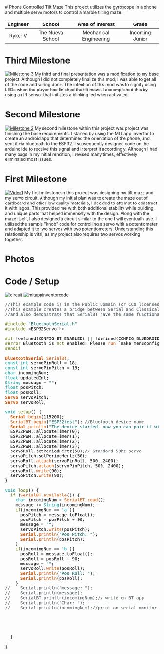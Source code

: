 
﻿# Phone Controlled Tilt Maze
This project utilizes the gyroscope in a phone and multiple servo motors to control a marble tilting maze.

| **Engineer** | **School** | **Area of Interest** | **Grade** |
|:--:|:--:|:--:|:--:|
| Ryker V | The Nueva School | Mechanical Engineering | Incoming Junior

  
# Third Milestone
[![Milestone 3](https://res.cloudinary.com/marcomontalbano/image/upload/v1625244838/video_to_markdown/images/youtube--zWgE_grZCYQ-c05b58ac6eb4c4700831b2b3070cd403.jpg)](https://www.youtube.com/watch?v=zWgE_grZCYQ&ab_channel=BlueStampEng "Milestone 3")
My third and final presentation was a modification to my base project. Although I did not completely finalize this mod, I was able to get all of the code and wiring done. The intention of this mod was to signify using LEDs when the player has finished the tilt maze. I accomplished this by using an IR sensor that initiates a blinking led when activated.
# Second Milestone
[![Milestone 2](https://res.cloudinary.com/marcomontalbano/image/upload/v1625244781/video_to_markdown/images/youtube--x2H_INznBB0-c05b58ac6eb4c4700831b2b3070cd403.jpg)](https://www.youtube.com/watch?v=x2H_INznBB0&ab_channel=BlueStampEng "Milestone 2")
My second milestone within this project was project was finishing the base requirements. I started by using the MIT app inventor to create an android app that determined the orientation of the phone, and sent it via bluetooth to the ESP32. I subsequently designed code on the arduino ide to receive this signal and interpret it accordingly. Although I had many bugs in my initial rendition, I revised many times, effectively eliminated most issues.
# First Milestone
[![Video1](https://res.cloudinary.com/marcomontalbano/image/upload/v1624641303/video_to_markdown/images/youtube--xaeBMSuE92U-c05b58ac6eb4c4700831b2b3070cd403.jpg)](https://www.youtube.com/watch?v=xaeBMSuE92U&feature=youtu.be&scrlybrkr=7484f1f7&ab_channel=BlueStampEng "Video1")
My first milestone in this project was designing my tilt maze and my servo circuit. Although my initial plan was to create the maze out of cardboard and other low quality materials, I decided to attempt to construct it with legos. This provided me with both additional stability while building, and unique parts that helped immensely with the design. Along with the maze itself, I also designed a circuit similar to the one I will eventually use. I utilized the sample "knob" code for controlling a servo with a potentiometer and adapted it to two servos with two potentiometers. Understanding this relationship is vital, as my project also requires two servos working together.
# Photos


# Code / Setup
![circuit](https://user-images.githubusercontent.com/86121632/123455891-14c27b80-d597-11eb-95dd-bb2e9d7f4ce4.png)
![mitappinventorcode](https://user-images.githubusercontent.com/86121632/124000897-ed015800-d988-11eb-87ae-306df5e04b42.png)

<pre>
<font color="#434f54">&#47;&#47;This example code is in the Public Domain (or CC0 licensed, at your option.)</font>
<font color="#434f54">&#47;&#47;This example creates a bridge between Serial and Classical Bluetooth (SPP)</font>
<font color="#434f54">&#47;&#47;and also demonstrate that SerialBT have the same functionalities of a normal Serial</font>

<font color="#5e6d03">#include</font> <font color="#005c5f">&#34;BluetoothSerial.h&#34;</font>
<font color="#5e6d03">#include</font> <font color="#434f54">&lt;</font><font color="#000000">ESP32Servo</font><font color="#434f54">.</font><font color="#000000">h</font><font color="#434f54">&gt;</font> 

<font color="#5e6d03">#if</font> <font color="#434f54">!</font><font color="#000000">defined</font><font color="#000000">(</font><font color="#000000">CONFIG_BT_ENABLED</font><font color="#000000">)</font> <font color="#434f54">||</font> <font color="#434f54">!</font><font color="#000000">defined</font><font color="#000000">(</font><font color="#000000">CONFIG_BLUEDROID_ENABLED</font><font color="#000000">)</font>
<font color="#5e6d03">#error</font> <font color="#000000">Bluetooth</font> <font color="#000000">is</font> <font color="#5e6d03">not</font> <font color="#000000">enabled</font><font color="#434f54">!</font> <font color="#000000">Please</font> <font color="#d35400">run</font> <font color="#000000">`make</font> <font color="#000000">menuconfig`</font> <font color="#000000">to</font> <font color="#5e6d03">and</font> <font color="#000000">enable</font> <font color="#000000">it</font>
<font color="#5e6d03">#endif</font>

<b><font color="#d35400">BluetoothSerial</font></b> <font color="#d35400">SerialBT</font><font color="#000000">;</font>
<font color="#00979c">const</font> <font color="#00979c">int</font> <font color="#000000">servoPinRoll</font> <font color="#434f54">=</font> <font color="#000000">18</font><font color="#000000">;</font>
<font color="#00979c">const</font> <font color="#00979c">int</font> <font color="#000000">servoPinPitch</font> <font color="#434f54">=</font> <font color="#000000">19</font><font color="#000000">;</font>
<font color="#00979c">char</font> <font color="#000000">incomingNum</font><font color="#000000">;</font>
<font color="#00979c">float</font> <font color="#000000">updatedInt</font><font color="#000000">;</font>
<font color="#00979c">String</font> <font color="#000000">message</font> <font color="#434f54">=</font> <font color="#005c5f">&#34;&#34;</font><font color="#000000">;</font>
<font color="#00979c">float</font> <font color="#000000">posPitch</font><font color="#000000">;</font>
<font color="#00979c">float</font> <font color="#000000">posRoll</font><font color="#000000">;</font>
<b><font color="#d35400">Servo</font></b> <font color="#000000">servoPitch</font><font color="#000000">;</font>
<b><font color="#d35400">Servo</font></b> <font color="#000000">servoRoll</font><font color="#000000">;</font>

<font color="#00979c">void</font> <font color="#5e6d03">setup</font><font color="#000000">(</font><font color="#000000">)</font> <font color="#000000">{</font>
 &nbsp;<b><font color="#d35400">Serial</font></b><font color="#434f54">.</font><font color="#d35400">begin</font><font color="#000000">(</font><font color="#000000">115200</font><font color="#000000">)</font><font color="#000000">;</font>
 &nbsp;<font color="#d35400">SerialBT</font><font color="#434f54">.</font><font color="#d35400">begin</font><font color="#000000">(</font><font color="#005c5f">&#34;ESP32test&#34;</font><font color="#000000">)</font><font color="#000000">;</font> <font color="#434f54">&#47;&#47;Bluetooth device name</font>
 &nbsp;<b><font color="#d35400">Serial</font></b><font color="#434f54">.</font><font color="#d35400">println</font><font color="#000000">(</font><font color="#005c5f">&#34;The device started, now you can pair it with bluetooth!&#34;</font><font color="#000000">)</font><font color="#000000">;</font>
 &nbsp;<font color="#000000">ESP32PWM</font><font color="#434f54">:</font><font color="#434f54">:</font><font color="#000000">allocateTimer</font><font color="#000000">(</font><font color="#000000">0</font><font color="#000000">)</font><font color="#000000">;</font>
 &nbsp;<font color="#000000">ESP32PWM</font><font color="#434f54">:</font><font color="#434f54">:</font><font color="#000000">allocateTimer</font><font color="#000000">(</font><font color="#000000">1</font><font color="#000000">)</font><font color="#000000">;</font>
 &nbsp;<font color="#000000">ESP32PWM</font><font color="#434f54">:</font><font color="#434f54">:</font><font color="#000000">allocateTimer</font><font color="#000000">(</font><font color="#000000">2</font><font color="#000000">)</font><font color="#000000">;</font>
 &nbsp;<font color="#000000">ESP32PWM</font><font color="#434f54">:</font><font color="#434f54">:</font><font color="#000000">allocateTimer</font><font color="#000000">(</font><font color="#000000">3</font><font color="#000000">)</font><font color="#000000">;</font>
 &nbsp;<font color="#000000">servoRoll</font><font color="#434f54">.</font><font color="#000000">setPeriodHertz</font><font color="#000000">(</font><font color="#000000">50</font><font color="#000000">)</font><font color="#000000">;</font><font color="#434f54">&#47;&#47; Standard 50hz servo</font>
 &nbsp;<font color="#000000">servoPitch</font><font color="#434f54">.</font><font color="#000000">setPeriodHertz</font><font color="#000000">(</font><font color="#000000">50</font><font color="#000000">)</font><font color="#000000">;</font>
 &nbsp;<font color="#000000">servoRoll</font><font color="#434f54">.</font><font color="#d35400">attach</font><font color="#000000">(</font><font color="#000000">servoPinRoll</font><font color="#434f54">,</font> <font color="#000000">500</font><font color="#434f54">,</font> <font color="#000000">2400</font><font color="#000000">)</font><font color="#000000">;</font> 
 &nbsp;<font color="#000000">servoPitch</font><font color="#434f54">.</font><font color="#d35400">attach</font><font color="#000000">(</font><font color="#000000">servoPinPitch</font><font color="#434f54">,</font> <font color="#000000">500</font><font color="#434f54">,</font> <font color="#000000">2400</font><font color="#000000">)</font><font color="#000000">;</font> 
 &nbsp;<font color="#000000">servoRoll</font><font color="#434f54">.</font><font color="#d35400">write</font><font color="#000000">(</font><font color="#000000">90</font><font color="#000000">)</font><font color="#000000">;</font>
 &nbsp;<font color="#000000">servoPitch</font><font color="#434f54">.</font><font color="#d35400">write</font><font color="#000000">(</font><font color="#000000">90</font><font color="#000000">)</font><font color="#000000">;</font>
<font color="#000000">}</font>

<font color="#00979c">void</font> <font color="#5e6d03">loop</font><font color="#000000">(</font><font color="#000000">)</font> <font color="#000000">{</font>
 &nbsp;<font color="#5e6d03">if</font> <font color="#000000">(</font><font color="#d35400">SerialBT</font><font color="#434f54">.</font><font color="#d35400">available</font><font color="#000000">(</font><font color="#000000">)</font><font color="#000000">)</font> <font color="#000000">{</font>
 &nbsp;&nbsp;&nbsp;<font color="#00979c">char</font> <font color="#000000">incomingNum</font> <font color="#434f54">=</font> <font color="#d35400">SerialBT</font><font color="#434f54">.</font><font color="#d35400">read</font><font color="#000000">(</font><font color="#000000">)</font><font color="#000000">;</font>
 &nbsp;&nbsp;&nbsp;<font color="#000000">message</font> <font color="#434f54">+=</font> <font color="#00979c">String</font><font color="#000000">(</font><font color="#000000">incomingNum</font><font color="#000000">)</font><font color="#000000">;</font>
 &nbsp;&nbsp;&nbsp;<font color="#5e6d03">if</font><font color="#000000">(</font><font color="#000000">incomingNum</font> <font color="#434f54">==</font> <font color="#00979c">&#39;a&#39;</font><font color="#000000">)</font><font color="#000000">{</font>
 &nbsp;&nbsp;&nbsp;&nbsp;&nbsp;<font color="#000000">posPitch</font> <font color="#434f54">=</font> <font color="#000000">message</font><font color="#434f54">.</font><font color="#000000">toFloat</font><font color="#000000">(</font><font color="#000000">)</font><font color="#000000">;</font>
 &nbsp;&nbsp;&nbsp;&nbsp;&nbsp;<font color="#000000">posPitch</font> <font color="#434f54">=</font> <font color="#000000">posPitch</font> <font color="#434f54">+</font> <font color="#000000">90</font><font color="#000000">;</font>
 &nbsp;&nbsp;&nbsp;&nbsp;&nbsp;<font color="#000000">message</font> <font color="#434f54">=</font> <font color="#005c5f">&#34;&#34;</font><font color="#000000">;</font>
 &nbsp;&nbsp;&nbsp;&nbsp;&nbsp;<font color="#000000">servoPitch</font><font color="#434f54">.</font><font color="#d35400">write</font><font color="#000000">(</font><font color="#000000">posPitch</font><font color="#000000">)</font><font color="#000000">;</font>
 &nbsp;&nbsp;&nbsp;&nbsp;&nbsp;<b><font color="#d35400">Serial</font></b><font color="#434f54">.</font><font color="#d35400">println</font><font color="#000000">(</font><font color="#005c5f">&#34;Pos Pitch: &#34;</font><font color="#000000">)</font><font color="#000000">;</font>
 &nbsp;&nbsp;&nbsp;&nbsp;&nbsp;<b><font color="#d35400">Serial</font></b><font color="#434f54">.</font><font color="#d35400">println</font><font color="#000000">(</font><font color="#000000">posPitch</font><font color="#000000">)</font><font color="#000000">;</font> &nbsp;&nbsp;
 &nbsp;&nbsp;&nbsp;<font color="#000000">}</font>
 &nbsp;&nbsp;&nbsp;<font color="#5e6d03">if</font><font color="#000000">(</font><font color="#000000">incomingNum</font> <font color="#434f54">==</font> <font color="#00979c">&#39;b&#39;</font><font color="#000000">)</font><font color="#000000">{</font>
 &nbsp;&nbsp;&nbsp;&nbsp;&nbsp;<font color="#000000">posRoll</font> <font color="#434f54">=</font> <font color="#000000">message</font><font color="#434f54">.</font><font color="#000000">toFloat</font><font color="#000000">(</font><font color="#000000">)</font><font color="#000000">;</font>
 &nbsp;&nbsp;&nbsp;&nbsp;&nbsp;<font color="#000000">posRoll</font> <font color="#434f54">=</font> <font color="#000000">posRoll</font> <font color="#434f54">+</font> <font color="#000000">90</font><font color="#000000">;</font>
 &nbsp;&nbsp;&nbsp;&nbsp;&nbsp;<font color="#000000">message</font> <font color="#434f54">=</font> <font color="#005c5f">&#34;&#34;</font><font color="#000000">;</font>
 &nbsp;&nbsp;&nbsp;&nbsp;&nbsp;<font color="#000000">servoRoll</font><font color="#434f54">.</font><font color="#d35400">write</font><font color="#000000">(</font><font color="#000000">posRoll</font><font color="#000000">)</font><font color="#000000">;</font>
 &nbsp;&nbsp;&nbsp;&nbsp;&nbsp;<b><font color="#d35400">Serial</font></b><font color="#434f54">.</font><font color="#d35400">println</font><font color="#000000">(</font><font color="#005c5f">&#34;Pos Roll: &#34;</font><font color="#000000">)</font><font color="#000000">;</font>
 &nbsp;&nbsp;&nbsp;&nbsp;&nbsp;<b><font color="#d35400">Serial</font></b><font color="#434f54">.</font><font color="#d35400">println</font><font color="#000000">(</font><font color="#000000">posRoll</font><font color="#000000">)</font><font color="#000000">;</font> &nbsp;&nbsp;
 &nbsp;&nbsp;&nbsp;<font color="#000000">}</font>
<font color="#434f54">&#47;&#47; &nbsp;&nbsp;&nbsp;Serial.println(&#34;message: &#34;);</font>
<font color="#434f54">&#47;&#47; &nbsp;&nbsp;&nbsp;Serial.println(message);</font>
<font color="#434f54">&#47;&#47; &nbsp;&nbsp;&nbsp;SerialBT.println(incomingNum);&#47;&#47; write on BT app &nbsp;&nbsp;&nbsp;&nbsp;</font>
<font color="#434f54">&#47;&#47; &nbsp;&nbsp;&nbsp;Serial.println(&#34;Char: &#34;);</font>
<font color="#434f54">&#47;&#47; &nbsp;&nbsp;&nbsp;Serial.println(incomingNum);&#47;&#47;print on serial monitor </font>
 &nbsp;&nbsp;
 &nbsp;&nbsp;&nbsp;
 &nbsp;&nbsp;&nbsp;
 &nbsp;&nbsp;&nbsp;
 &nbsp;&nbsp;&nbsp;
 &nbsp;<font color="#000000">}</font>
 &nbsp;
<font color="#000000">}</font>

</pre>
